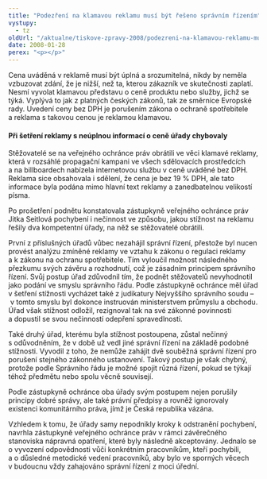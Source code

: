 ```yaml
---
title: "Podezření na klamavou reklamu musí být řešeno správním řízením"
vystupy:
  - tz
oldUrl: "/aktualne/tiskove-zpravy-2008/podezreni-na-klamavou-reklamu-musi-byt-reseno-spravnim-rizenim"
date: 2008-01-28
perex: "<p></p>"
---
```


<!-- imported from the old website -->

<p class="Normln-web">Cena uváděná v reklamě musí být úplná a srozumitelná, nikdy by neměla vzbuzovat zdání, že je nižší, než ta, kterou zákazník ve skutečnosti zaplatí. Nesmí vyvolat klamavou představu o ceně produktu nebo služby, jichž se týká. Vyplývá to jak z platných českých zákonů, tak ze směrnice Evropské rady. Uvedení ceny bez DPH je porušením zákona o ochraně spotřebitele a reklama s takovou cenou je reklamou klamavou.</p><h4 class="Nadpis3">Při šetření reklamy s neúplnou informací o ceně úřady chybovaly</h4><p class="Normln-web">Stěžovatelé se na veřejného ochránce práv obrátili ve věci klamavé reklamy, která v rozsáhlé propagační kampani ve všech sdělovacích prostředcích a na billboardech nabízela internetovou službu v ceně uváděné bez DPH. Reklama sice obsahovala i sdělení, že cena je bez 19 % DPH, ale tato informace byla podána mimo hlavní text reklamy a zanedbatelnou velikostí písma.</p><p class="Normln-web">Po prošetření podnětu konstatovala zástupkyně veřejného ochránce práv Jitka Seitlová pochybení i nečinnost ve způsobu, jakou stížnost na reklamu řešily dva kompetentní úřady, na něž se stěžovatelé obrátili.</p><p class="Normln-web">První z příslušných úřadů vůbec nezahájil správní řízení, přestože byl nucen provést analýzu zmíněné reklamy ve vztahu k zákonu o regulaci reklamy a k zákonu na ochranu spotřebitele. Tím vyloučil možnost následného přezkumu svých závěru a rozhodnutí, což je zásadním principem správního řízení. Svůj postup úřad zdůvodnil tím, že podnět stěžovatelů nevyhodnotil jako podání ve smyslu správního řádu. Podle zástupkyně ochránce měl úřad v šetření stížnosti vycházet také z judikatury Nejvyššího správního soudu – v tomto smyslu byl dokonce instruován ministerstvem průmyslu a obchodu. Úřad však stížnost odložil, rezignoval tak na své zákonné povinnosti a dopustil se svou nečinností odepření spravedlnosti.</p><p class="Normln-web">Také druhý úřad, kterému byla stížnost postoupena, zůstal nečinný s odůvodněním, že v době už vedl jiné správní řízení na základě podobné stížnosti. Vyvodil z toho, že nemůže zahájit dvě souběžná správní řízení pro porušení stejného zákonného ustanovení. Takový postup je však chybný, protože podle Správního řádu je možné spojit různá řízení, pokud se týkají téhož předmětu nebo spolu věcně souvisejí.</p><p class="Normln-web">Podle zástupkyně ochránce oba úřady svým postupem nejen porušily principy dobré správy, ale také právní předpisy a rovněž ignorovaly existenci komunitárního práva, jímž je Česká republika vázána.</p><p class="Normln-web">Vzhledem k tomu, že úřady samy nepodnikly kroky k odstranění pochybení, navrhla zástupkyně veřejného ochránce práv v rámci závěrečného stanoviska nápravná opatření, které byly následně akceptovány. Jednalo se o vyvození odpovědnosti vůči konkrétním pracovníkům, kteří pochybili, a o důsledné metodické vedení pracovníků, aby bylo ve sporných věcech v budoucnu vždy zahajováno správní řízení z moci úřední.</p>
